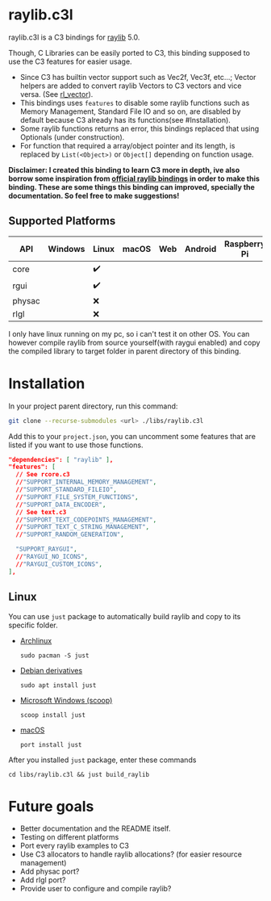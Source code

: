 # raylib.c3l

raylib.c3l is a C3 bindings for [raylib](http://www.raylib.com/) 5.0.

Though, C Libraries can be easily ported to C3, this binding supposed to use the C3 features for easier usage.
- Since C3 has builtin vector support such as Vec2f, Vec3f, etc...; Vector helpers are added to convert raylib Vectors to C3 vectors and vice versa. (See [rl_vector](./rl_vector.c3)).
- This bindings uses `features` to disable some raylib functions such as Memory Management, Standard File IO and so on, are disabled by default because C3 already has its functions(see #Installation).
- Some raylib functions returns an error, this bindings replaced that using Optionals (under construction).
- For function that required a array/object pointer and its length, is replaced by `List(<Object>)` or `Object[]` depending on function usage.

**Disclaimer: I created this binding to learn C3 more in depth, ive also borrow some inspiration from [official raylib bindings](https://github.com/c3lang/vendor) in order to make this binding. These are some things this binding can improved, specially the documentation. So feel free to make suggestions!**

## Supported Platforms

 | API    | Windows | Linux              | macOS | Web | Android | Raspberry Pi |
 | ------ | ------- | ------------------ | ----- | --- | ------- | ------------ |
 | core   |         | :heavy_check_mark: |       |     |         |              |
 | rgui   |         | :heavy_check_mark: |       |     |         |              |
 | physac |         | :x:                |       |     |         |              |
 | rlgl   |         | :x:                |       |     |         |              |

I only have linux running on my pc, so i can't test it on other OS.
You can however compile raylib from source yourself(with raygui enabled) and copy the compiled library to target folder in parent directory of this binding.

# Installation

In your project parent directory, run this command:
```sh
git clone --recurse-submodules <url> ./libs/raylib.c3l
```

Add this to your `project.json`, you can uncomment some features that are listed if you want to use those functions.
```json
"dependencies": [ "raylib" ],
"features": [
  // See rcore.c3
  //"SUPPORT_INTERNAL_MEMORY_MANAGEMENT",
  //"SUPPORT_STANDARD_FILEIO",
  //"SUPPORT_FILE_SYSTEM_FUNCTIONS",
  //"SUPPORT_DATA_ENCODER",
  // See text.c3
  //"SUPPORT_TEXT_CODEPOINTS_MANAGEMENT",
  //"SUPPORT_TEXT_C_STRING_MANAGEMENT",
  //"SUPPORT_RANDOM_GENERATION",

  "SUPPORT_RAYGUI",
  //"RAYGUI_NO_ICONS",
  //"RAYGUI_CUSTOM_ICONS",
],
```

## Linux
You can use `just` package to automatically build raylib and copy to its specific folder.
- [Archlinux](https://www.archlinux.org/)
  ```
  sudo pacman -S just
  ```
- [Debian derivatives](https://en.wikipedia.org/wiki/APT_(software))
  ```
  sudo apt install just
  ```
- [Microsoft Windows (scoop)](https://scoop.sh/)
  ```
  scoop install just
  ```
- [macOS](https://www.macports.org/)
  ```
  port install just
  ```

After you installed `just` package, enter these commands
```
cd libs/raylib.c3l && just build_raylib
```

# Future goals
- Better documentation and the README itself.
- Testing on different platforms
- Port every raylib examples to C3
- Use C3 allocators to handle raylib allocations? (for easier resource management)
- Add physac port?
- Add rlgl port?
- Provide user to configure and compile raylib?
